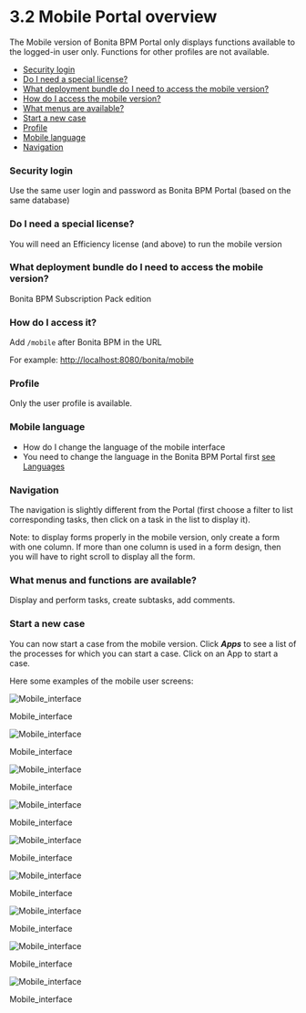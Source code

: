 # 3.2 Mobile Portal overview

The Mobile version of Bonita BPM Portal only displays functions available to the logged-in user only. Functions for other profiles are not available.

* [Security login](#security)
* [Do I need a special license?](#license)
* [What deployment bundle do I need to access the mobile version?](#deploybundle)
* [How do I access the mobile version?](#access)
* [What menus are available?](#menus)
* [Start a new case](#startnewcase)
* [Profile](#profile)
* [Mobile language](#lang)
* [Navigation](#nav)

### Security login

Use the same user login and password as Bonita BPM Portal (based on the same database)

### Do I need a special license?

You will need an Efficiency license (and above) to run the mobile version

### What deployment bundle do I need to access the mobile version?

Bonita BPM Subscription Pack edition

### How do I access it?

Add `/mobile` after Bonita BPM in the URL 

For example: [http://localhost:8080/bonita/mobile](http://localhost:8080/bonita/mobile)

### Profile

Only the user profile is available.

### Mobile language

* How do I change the language of the mobile interface
* You need to change the language in the Bonita BPM Portal first
[see Languages](/languages.html)

### Navigation

The navigation is slightly different from the Portal (first choose a filter to list corresponding tasks, then click on a task in the list to display it).

Note: to display forms properly in the mobile version, only create a form with one column. If more than one column is used in a form design, then you will have to right scroll to display all the form.

### What menus and functions are available?

Display and perform tasks, create subtasks, add comments.

### Start a new case

You can now start a case from the mobile version. Click **_Apps_** to see a list of the processes for which you can start a case. Click on an App to start a case.

Here some examples of the mobile user screens:

![Mobile_interface](images/images-6_0/mobile7.x_0.login.png)

Mobile\_interface

![Mobile_interface](images/images-6_0/mobile7.x_1b.tasksapps.png)

Mobile\_interface

![Mobile_interface](images/images-6_0/mobile7.x_2.available.png)

Mobile\_interface

![Mobile_interface](images/images-6_0/mobile7.x_3.todo.png)

Mobile\_interface

![Mobile_interface](images/images-6_0/mobile7.x_4.tasks.png)

Mobile\_interface

![Mobile_interface](images/images-6_0/mobile7.x_7.step1_comments.png)

Mobile\_interface

![Mobile_interface](images/images-6_0/mobile7.x_8.step1_details.png)

Mobile\_interface

![Mobile_interface](images/images-6_0/mobile7.x_9.step1_subtasks.png)

Mobile\_interface

![Mobile_interface](images/images-6_0/mobile7.x_6.addsubtask2.png)

Mobile\_interface